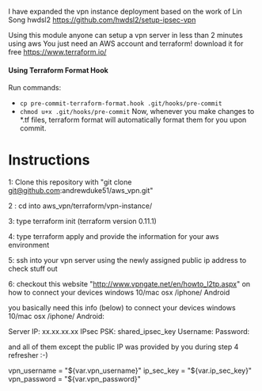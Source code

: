 I have expanded the vpn instance deployment based on the work of Lin Song hwdsl2 https://github.com/hwdsl2/setup-ipsec-vpn

Using this module anyone can setup a vpn server in less than 2 minutes using aws
You just need an AWS account and terraform!
download it for free https://www.terraform.io/

#### Using Terraform Format Hook
Run commands:
- `cp pre-commit-terraform-format.hook .git/hooks/pre-commit`
- `chmod u+x .git/hooks/pre-commit`
Now, whenever you make changes to \*.tf files, terraform format will automatically format them for you upon commit.










# Instructions

1: Clone this repository with "git clone git@github.com:andrewduke51/aws_vpn.git"

2 : cd into aws_vpn/terraform/vpn-instance/

3: type terraform init (terraform version 0.11.1)

4: type terraform apply and provide the information for your aws environment

5: ssh into your vpn server using the newly assigned public ip address to check stuff out

6: checkout this website "http://www.vpngate.net/en/howto_l2tp.aspx" on how to connect your devices windows 10/mac osx /iphone/ Android

you basically need this info (below) to connect your devices windows 10/mac osx /iphone/ Android:

Server IP: xx.xx.xx.xx
IPsec PSK: shared_ipsec_key
Username: <username>
Password: <password>

and all of them except the public IP was provided by you during step 4
refresher :-)

vpn_username       = "${var.vpn_username}"
ip_sec_key         = "${var.ip_sec_key}"
vpn_password       = "${var.vpn_password}"